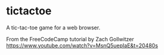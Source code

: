 # tictactoe
A tic-tac-toe game for a web browser.

From the FreeCodeCamp tutorial by Zach Gollwitzer https://www.youtube.com/watch?v=MsnQ5uepIaE&t=20480s

